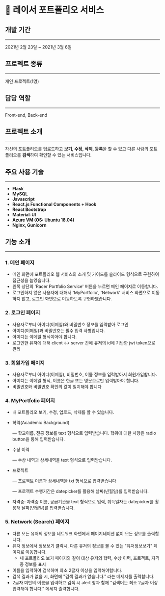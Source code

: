 # 🤩 레이서 포트폴리오 서비스


## 개발 기간

---

2021년 2월 23일 ~ 2021년 3월 6일

## 프로젝트 종류

---

개인 프로젝트(1명)

## 담당 역할

---

Front-end, Back-end

## 프로젝트 소개

---

자신의 포트폴리오를 업로드하고 **보기, 수정, 삭제, 등록**을 할 수 있고 다른 사람의 포트폴리오를 **검색**하여 확인할 수 있는 서비스입니다.

## 주요 사용 기술

---

- **Flask**
- **MySQL**
- **Javascript**
- **React.js Functional Components + Hook**
- **React Bootstrap**
- **Material-UI**
- **Azure VM (OS: Ubuntu 18.04)**
- **Nginx, Gunicorn**

## 기능 소개

---

### 1. 메인 페이지


- 메인 화면에 포트폴리오 웹 서비스의 소개 및 가이드를 슬라이드 형식으로 구현하여 접근성을 높였습니다.
- 왼쪽 상단의 'Racer Portfolio Service' 버튼을 누르면 메인 페이지로 이동합니다.
- 로그인하지 않은 사용자에 대해서 'MyPortfolio', 'Network' 서비스 화면으로 이동하지 않고, 로그인 화면으로 이동하도록 구현하였습니다.

### 2. 로그인 페이지

- 사용자로부터 아이디(이메일)와 비밀번호 정보를 입력받아 로그인
- 아이디(이메일)과 비밀번호는 필수 입력 사항입니다.
- 아이디는 이메일 형식이어야 합니다.
- 로그인한 유저에 대해 client ↔ server 간에 유저의 id에 기반한 jwt token으로 관리

### 3. 회원가입 페이지

- 사용자로부터 아이디(이메일), 비밀번호, 이름 정보를 입력받아서 회원가입합니다.
- 아이디는 이메일 형식, 이름은 한글 또는 영문으로만 입력받아야 합니다.
- 비밀번호와 비밀번호 확인의 값이 일치해야 합니다

### 4. MyPortfolio 페이지

- 내 포트폴리오 보기, 수정, 업로드, 삭제를 할 수 있습니다.
- 학력(Academic Background)

    — 학교이름, 전공 정보를 text 형식으로 입력받습니다.  학위에 대한 사항은 radio button을 통해 입력받습니다.

- 수상 이력

    — 수상 내역과 상세내역을 text 형식으로 입력받습니다.

- 프로젝트

    — 프로젝트 이름과 상세내역을 txt 형식으로 입력받습니다

    — 프로젝트 수행기간은 datepicker를 활용해 날짜(년월일)를 입력받습니다.

- 자격증: 자격증 이름, 공급기관을 text 형식으로 입력, 취득일자는 datepicker를 활용해 날짜(년월일)를 입력받습니다.

### 5. Network (Search) 페이지

- 다른 모든 유저의 정보를 네트워크 화면에서 페이지네이션 없이 모든 정보를 출력합니다.
- 유저 정보에서 정보보기 클릭시, 다른 유저의 정보를 볼 수 있는 "유저정보보기" 페이지로 이동합니다.
    - 내 포트폴리오 보기 페이지와 같이 대상 유저의 학력, 수상 이력, 프로젝트, 자격증 정보를 표시
- 이름을 입력하여 검색하며 최소 2글자 이상을 입력해야합니다.
- 검색 결과가 없을 시, 화면에 "검색 결과가 없습니다." 라는 메세지를 출력합니다.
- 2글자 미만의 이름을 입력하고 검색 시 alert 창과 함께 "검색어는 최소 2글자 이상 입력해야 합니다." 메세지 출력합니다.